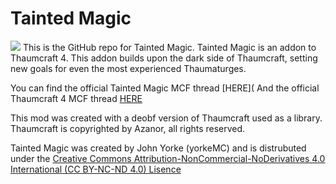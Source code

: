 # Tainted Magic
![](https://www.dropbox.com/s/tps62h5yx0p9xt7/TaintedMagicLOGO%20%282%29.png?dl=0)
This is the GitHub repo for Tainted Magic. 
Tainted Magic is an addon to Thaumcraft 4. This addon builds upon the dark side of Thaumcraft, setting new goals for even the most experienced Thaumaturges.

You can find the official Tainted Magic MCF thread [HERE](
And the official Thaumcraft 4 MCF thread [HERE](http://www.minecraftforum.net/forums/mapping-and-modding/minecraft-mods/1292130-thaumcraft-5-2-4-updated-2016-3-17)

This mod was created with a deobf version of Thaumcraft used as a library. Thaumcraft is copyrighted by Azanor, all rights reserved.

Tainted Magic was created by John Yorke (yorkeMC) and is distrubuted under the [Creative Commons Attribution-NonCommercial-NoDerivatives 4.0 International (CC BY-NC-ND 4.0) Lisence](https://creativecommons.org/licenses/by-nc-nd/4.0/)
